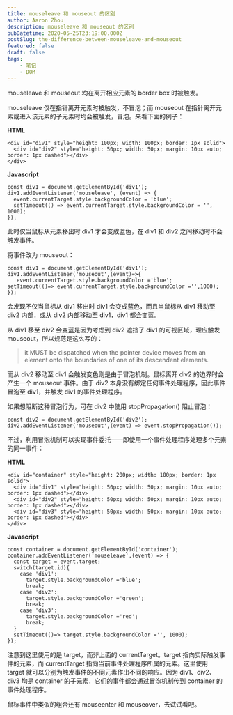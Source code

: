 ```yaml
---
title: mouseleave 和 mouseout 的区别
author: Aaron Zhou
description: mouseleave 和 mouseout 的区别
pubDatetime: 2020-05-25T23:19:00.000Z
postSlug: the-difference-between-mouseleave-and-mouseout
featured: false
draft: false
tags:
    - 笔记
    - DOM
---
```

mouseleave 和 mouseout 均在离开相应元素的 border box 时被触发。

mouseleave 仅在指针离开元素时被触发，不冒泡；而 mouseout 在指针离开元素或进入该元素的子元素时均会被触发，冒泡。来看下面的例子：

**HTML**

```
<div id="div1" style="height: 100px; width: 100px; border: 1px solid">
  <div id="div2" style="height: 50px; width: 50px; margin: 10px auto; border: 1px dashed"></div>
</div>
```

**Javascript**

```
const div1 = document.getElementById('div1');
div1.addEventListener('mouseleave', (event) => {
  event.currentTarget.style.backgroundColor = 'blue';
  setTimeout(() => event.currentTarget.style.backgroundColor = '', 1000);
});
```

此时仅当鼠标从元素移出时 div1 才会变成蓝色，在 div1 和 div2 之间移动时不会触发事件。

将事件改为 mouseout：

```
const div1 = document.getElementById('div1'); 
div1.addEventListener('mouseout',(event)=>{
   event.currentTarget.style.backgroundColor ='blue';
setTimeout(()=> event.currentTarget.style.backgroundColor ='',1000);
});
```

会发现不仅当鼠标从 div1 移出时 div1 会变成蓝色，而且当鼠标从 div1 移动至 div2 内部，或从 div2 内部移动至 div1，div1 都会变蓝。

从 div1 移至 div2 会变蓝是因为考虑到 div2 遮挡了 div1 的可视区域，理应触发 mouseout，所以规范是这么写的：

> it MUST be dispatched when the pointer device moves from an element onto the boundaries of one of its descendent elements.

而从 div2 移动至 div1 会触发变色则是由于冒泡机制。鼠标离开 div2 的边界时会产生一个 mouseout 事件。由于 div2 本身没有绑定任何事件处理程序，因此事件冒泡至 div1，并触发 div1 的事件处理程序。

如果想阻断这种冒泡行为，可在 div2 中使用 stopPropagation() 阻止冒泡：

```
const div2 = document.getElementById('div2');
div2.addEventListener('mouseout',(event) => event.stopPropagation());
```

不过，利用冒泡机制可以实现事件委托——即使用一个事件处理程序处理多个元素的同一事件：

**HTML**

```
<div id="container" style="height: 200px; width: 100px; border: 1px solid">
  <div id="div1" style="height: 50px; width: 50px; margin: 10px auto; border: 1px dashed"></div>
  <div id="div2" style="height: 50px; width: 50px; margin: 10px auto; border: 1px dashed"></div>
  <div id="div3" style="height: 50px; width: 50px; margin: 10px auto; border: 1px dashed"></div>
</div>
```

**Javascript**

```
const container = document.getElementById('container'); 
container.addEventListener('mouseleave',(event) => {
  const target = event.target; 
  switch(target.id){
    case 'div1':
      target.style.backgroundColor ='blue';
      break;
    case 'div2':
      target.style.backgroundColor ='green';
      break;
    case 'div3':
      target.style.backgroundColor ='red';
      break;
  }  
  setTimeout(()=> target.style.backgroundColor ='', 1000);
});
```

注意到这里使用的是 target，而非上面的 currentTarget。target 指向实际触发事件的元素，而 currentTarget 指向当前事件处理程序所属的元素。这里使用 target 就可以分别为触发事件的不同元素作出不同的响应。因为 div1、div2、div3 均是 container 的子元素，它们的事件都会通过冒泡机制传到 container 的事件处理程序。

鼠标事件中类似的组合还有 mouseenter 和 mouseover，去试试看吧。
